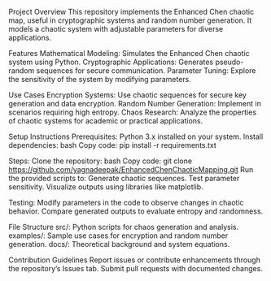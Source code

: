 Project Overview
        This repository implements the Enhanced Chen chaotic map, useful in cryptographic systems and random number generation. It models a chaotic system with adjustable parameters for diverse applications.

Features
        Mathematical Modeling: Simulates the Enhanced Chen chaotic system using Python.
        Cryptographic Applications: Generates pseudo-random sequences for secure communication.
        Parameter Tuning: Explore the sensitivity of the system by modifying parameters.

Use Cases
        Encryption Systems: Use chaotic sequences for secure key generation and data encryption.
        Random Number Generation: Implement in scenarios requiring high entropy.
        Chaos Research: Analyze the properties of chaotic systems for academic or practical applications.

Setup Instructions
        Prerequisites:
                Python 3.x installed on your system.
        Install dependencies:
                bash
                Copy code: pip install -r requirements.txt

Steps:
        Clone the repository:
                bash
                Copy code: git clone https://github.com/yagnadeepak/EnhancedChenChaoticMapping.git
        Run the provided scripts to:
                Generate chaotic sequences.
                Test parameter sensitivity.
                Visualize outputs using libraries like matplotlib.

Testing:
        Modify parameters in the code to observe changes in chaotic behavior.
        Compare generated outputs to evaluate entropy and randomness.

File Structure
        src/: Python scripts for chaos generation and analysis.
        examples/: Sample use cases for encryption and random number generation.
        docs/: Theoretical background and system equations.

Contribution Guidelines
        Report issues or contribute enhancements through the repository’s Issues tab.
        Submit pull requests with documented changes.
